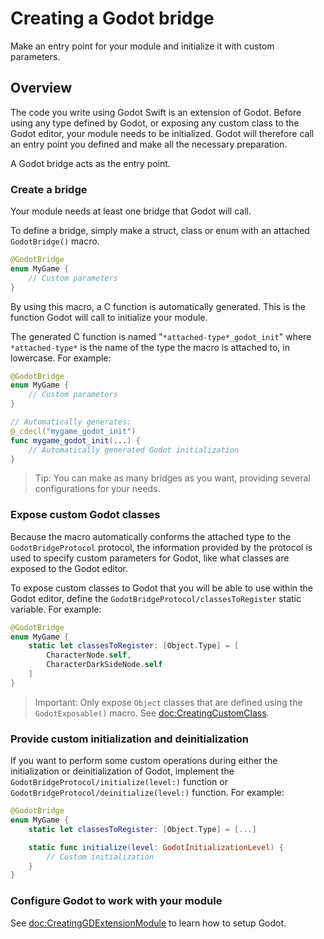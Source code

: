 # Creating a Godot bridge

Make an entry point for your module and initialize it with custom parameters.

## Overview

The code you write using Godot Swift is an extension of Godot. Before using any type defined by Godot, or exposing any custom class to the Godot editor, your module needs to be initialized. Godot will therefore call an entry point you defined and make all the necessary preparation.

A Godot bridge acts as the entry point.

### Create a bridge

Your module needs at least one bridge that Godot will call.

To define a bridge, simply make a struct, class or enum with an attached ``GodotBridge()`` macro.

```swift
@GodotBridge
enum MyGame {
    // Custom parameters
}
```

By using this macro, a C function is automatically generated. This is the function Godot will call to initialize your module.

The generated C function is named "`*attached-type*_godot_init`" where `*attached-type*` is the name of the type the macro is attached to, in lowercase. For example:

```swift
@GodotBridge
enum MyGame {
    // Custom parameters
}

// Automatically generates:
@_cdecl("mygame_godot_init")
func mygame_godot_init(...) {
    // Automatically generated Godot initialization
}
```

> Tip: You can make as many bridges as you want, providing several configurations for your needs.

### Expose custom Godot classes

Because the macro automatically conforms the attached type to the ``GodotBridgeProtocol`` protocol, the information provided by the protocol is used to specify custom parameters for Godot, like what classes are exposed to the Godot editor.

To expose custom classes to Godot that you will be able to use within the Godot editor, define the ``GodotBridgeProtocol/classesToRegister`` static variable. For example:

```swift
@GodotBridge
enum MyGame {
    static let classesToRegister: [Object.Type] = [
        CharacterNode.self,
        CharacterDarkSideNode.self
    ]
}
```

> Important: Only expose ``Object`` classes that are defined using the ``GodotExposable()`` macro. See <doc:CreatingCustomClass>.

### Provide custom initialization and deinitialization

If you want to perform some custom operations during either the initialization or deinitialization of Godot, implement the ``GodotBridgeProtocol/initialize(level:)`` function or ``GodotBridgeProtocol/deinitialize(level:)`` function. For example:

```swift
@GodotBridge
enum MyGame {
    static let classesToRegister: [Object.Type] = [...]

    static func initialize(level: GodotInitializationLevel) {
        // Custom initialization
    }
}
```

### Configure Godot to work with your module

See <doc:CreatingGDExtensionModule> to learn how to setup Godot.
